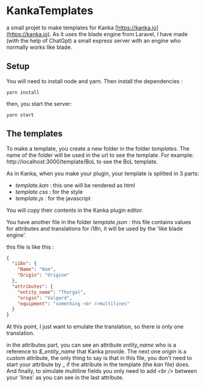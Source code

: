 # KankaTemplates

a small projet to make templates for Kanka [https://kanka.io](https://kanka.io).
As it uses the blade engine from Laravel, I have made (with the help of ChatGpt) a small express server with an engine who normally works like blade.

## Setup
You will need to install node and yarn.
Then install the dependencies :
```
yarn install
```

then, you start the server:
```
yarn start
```

## The templates
To make a template, you create a new folder in the folder _templates_.
The name of the folder will be used in the url to see the template.
For example: http://localhost:3000/template/BoL to see the BoL template.


As in Kanka, when you make your plugin, your template is splitted in 3 parts:
- _template.kan_ : this one will be rendered as html
- _template.css_ : for the style
- _template.js_ : for the javascript

You will copy their contents in the Kanka plugin editor.

You have another file in the folder _template.json_ : this file contains values for attributes and translations for i18n, it will be used by the 'like blade engine'.

this file is like this :
```json
{
  "i18n": {
    "Name": "Nom",
    "Origin": "Origine"
  },
  "attributes": {
    "entity_name": "Thorgal",
    "origin": "Valgard",
    "equipment": "something <br />multilines"
  }
}
```
At this point, I just want to emulate the translation, so there is only one translation.

in the attributes part, you can see an attribute _entity_name_ who is a reference to _$\_entity\_name_ that Kanka provide.
The next one _origin_ is a custom attribute, the only thing to say is that in this file, you don't need to start your attribute by \_ if the attribute in the template (the _kan_ file) does. 
And finally, to simulate multiline fields you only need to add _\<br \/\>_ between your 'lines' as you can see in the last attribute.
